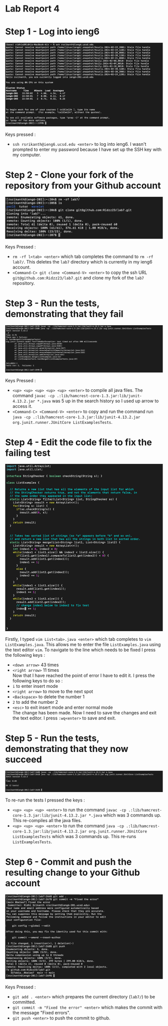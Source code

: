 # Lab Report 4

# Step 1 - Log into ieng6

![Image](logIn.png)

Keys pressed :  
- `ssh rsrikanth@ieng6.ucsd.edu <enter>` to log into ieng6. I wasn't prompted to enter my password because I have set up the SSH key with my computer.

# Step 2 - Clone your fork of the repository from your Github account 

![Image](clone.png)

Keys Pressed : 
- `rm -rf l<tab> <enter>` which tab completes the command to `rm -rf lab7/`. This deletes the `lab7` directory which is currently in my ieng6  account.    
- `<Command-C> git clone <Command-V> <enter>` to copy the ssh URL `git@github.com:Ridzz23/lab7.git` and clone my fork of the `lab7` repository.

# Step 3 - Run the tests, demonstrating that they fail
![Image](failedTests.png)

Keys Pressed : 
- `<up> <up> <up> <up> <up> <enter>` to compile all java files. The command `javac -cp .:lib/hamcrest-core-1.3.jar:lib/junit-4.13.2.jar *.java` was 5 up in the search history so I used up arrow to access it.    
- `<Command-C> <Command-V> <enter>` to copy and run the command run `java -cp .:lib/hamcrest-core-1.3.jar:lib/junit-4.13.2.jar org.junit.runner.JUnitCore ListExamplesTests`.

# Step 4 - Edit the code file to fix the failing test

![Image](vim.png)

Firstly, I typed `vim List<tab>.java <enter>` which tab completes to `vim ListExamples.java`. This allows me to enter the file `ListExamples.java` using the text editor `vim`.
To navigate to the line which needs to be fixed I press the following keys :
- `<down arrow>` 43 times
- `<right arrow>` 11 times   
Now that I have reached the point of error I have to edit it. I press the following keys to do so :
- `i` to enter insert mode
- `<right arrow>` to move to the next spot
- `<Backspace>` to delete the number 1
- `2` to add the number 2
- `<esc>` to exit insert mode and enter normal mode   
The change has been made. Now I need to save the changes and exit the text editor. I press `:wq<enter>` to save and exit.


# Step 5 - Run the tests, demonstrating that they now succeed

![Image](passedTests.png)

To re-run the tests I pressed the keys :
- `<up> <up> <up> <enter>` to run the command `javac -cp .:lib/hamcrest-core-1.3.jar:lib/junit-4.13.2.jar *.java` which was 3 commands up. This re-compiles all the java files.
- `<up> <up> <up> <enter>` to run the command `java -cp .:lib/hamcrest-core-1.3.jar:lib/junit-4.13.2.jar org.junit.runner.JUnitCore ListExamplesTests` which was 3 commands up. This re-runs `ListExamplesTests`.

# Step 6 - Commit and push the resulting change to your Github account

![Image](commit.png)

Keys Pressed : 
- `git add . <enter>` which prepares the current directory (`lab7/`) to be committed. 
- `git commit -m "Fixed the error" <enter>` which makes the commit with the message "Fixed errors".
- `git push <enter>` to push the commit to github. 


